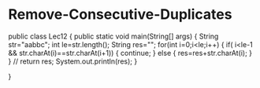 # Remove-Consecutive-Duplicates
public class Lec12 {
    public static void main(String[] args)
    {
        String str="aabbc";
        int le=str.length();
        String res="";
        for(int i=0;i<le;i++)
        {
            if( i<le-1 && str.charAt(i)==str.charAt(i+1))
            {
                continue;
            }
            else
            {
                res=res+str.charAt(i);
            }
        }
      //  return res;
      System.out.println(res);
    }
    
}
